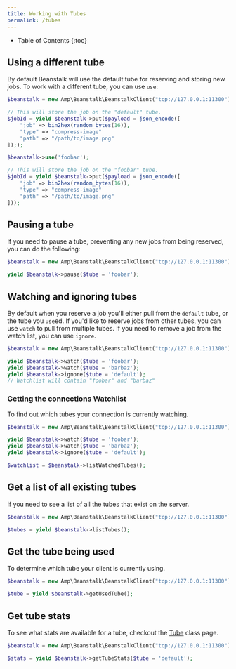 ```yaml
---
title: Working with Tubes
permalink: /tubes
---
```


* Table of Contents
{:toc}

## Using a different tube

By default Beanstalk will use the default tube for reserving and storing new jobs. To work with a different tube, you can use `use`:

```php
$beanstalk = new Amp\Beanstalk\BeanstalkClient("tcp://127.0.0.1:11300");

// This will store the job on the "default" tube.
$jobId = yield $beanstalk->put($payload = json_encode([
    "job" => bin2hex(random_bytes(16)),
    "type" => "compress-image"
    "path" => "/path/to/image.png"
]););

$beanstalk->use('foobar');

// This will store the job on the "foobar" tube.
$jobId = yield $beanstalk->put($payload = json_encode([
    "job" => bin2hex(random_bytes(16)),
    "type" => "compress-image"
    "path" => "/path/to/image.png"
]));
```

## Pausing a tube

If you need to pause a tube, preventing any new jobs from being reserved, you can do the following:

```php
$beanstalk = new Amp\Beanstalk\BeanstalkClient("tcp://127.0.0.1:11300");

yield $beanstalk->pause($tube = 'foobar');
```

## Watching and ignoring tubes

By default when you reserve a job you'll either pull from the `default` tube, or the tube you `use`ed. If you'd like to reserve jobs from other tubes, you can use `watch` to pull from multiple tubes. If you need to remove a job from the watch list, you can use `ignore`.

```php
$beanstalk = new Amp\Beanstalk\BeanstalkClient("tcp://127.0.0.1:11300");

yield $beanstalk->watch($tube = 'foobar');
yield $beanstalk->watch($tube = 'barbaz');
yield $beanstalk->ignore($tube = 'default');
// Watchlist will contain "foobar" and "barbaz"
```

### Getting the connections Watchlist

To find out which tubes your connection is currently watching.

```php
$beanstalk = new Amp\Beanstalk\BeanstalkClient("tcp://127.0.0.1:11300");

yield $beanstalk->watch($tube = 'foobar');
yield $beanstalk->watch($tube = 'barbaz');
yield $beanstalk->ignore($tube = 'default');

$watchlist = $beanstalk->listWatchedTubes();
```

## Get a list of all existing tubes

If you need to see a list of all the tubes that exist on the server.

```php
$beanstalk = new Amp\Beanstalk\BeanstalkClient("tcp://127.0.0.1:11300");

$tubes = yield $beanstalk->listTubes();
```

## Get the tube being used

To determine which tube your client is currently using.

```php
$beanstalk = new Amp\Beanstalk\BeanstalkClient("tcp://127.0.0.1:11300");

$tube = yield $beanstalk->getUsedTube();
```

## Get tube stats

To see what stats are available for a tube, checkout the [Tube](classes/tube) class page.

```php
$beanstalk = new Amp\Beanstalk\BeanstalkClient("tcp://127.0.0.1:11300");

$stats = yield $beanstalk->getTubeStats($tube = 'default');
```
